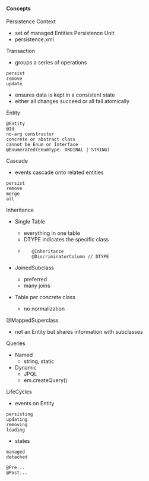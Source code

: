 #### Concepts
Persistence Context
 - set of managed Entities
Persistence Unit
 - persistence.xml

Transaction
 - groups a series of operations
```
persist
remove
update
```
 - ensures data is kept in a consistent state
 - either all changes succeed or all fail atomically
 
Entity
```
@Entity
@Id
no-arg constructor
concrete or abstract class
cannot be Enum or Interface
@Enumerated(EnumType. ORDINAL | STRING)
```
 
Cascade
 - events cascade onto related entities
```
persist
remove
merge
all
```

Inheritance
 - Single Table
   - everything in one table
   - DTYPE indicates the specific class
   - ```
        @Inheritance
        @DiscriminatorColumn // DTYPE
     ``` 
  - JoinedSubclass
    - preferred
    - many joins
    
  - Table per concrete class
    - no normalization
    
@MappedSuperclass
 - not an Entity but shares information with subclasses
 
Queries
 - Named
   - string, static
 - Dynamic
   - JPQL
   - em.createQuery()
   
LifeCycles
 - events on Entity
```
persisting
updating
removing
loading
```
 - states
 ```
managed
detached
```

```
@Pre...
@Post...
```